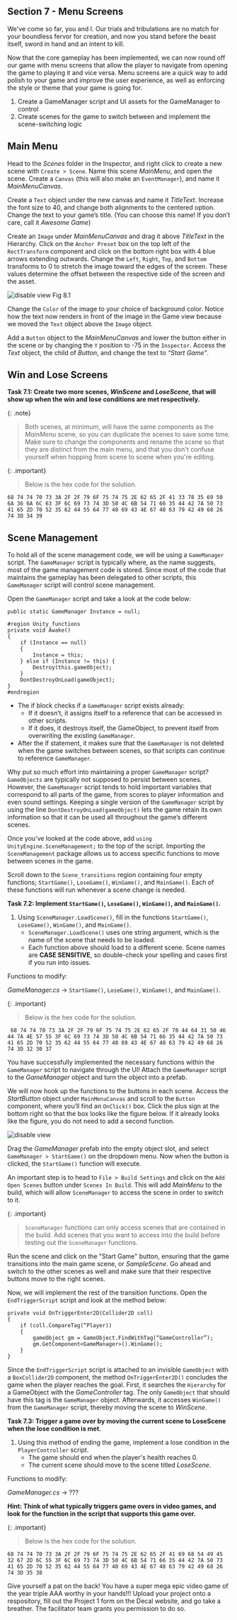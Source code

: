 ## Section 7 - Menu Screens

We've come so far, you and I. Our trials and tribulations are no match for your boundless fervor for creation, and now you stand before the beast itself, sword in hand and an intent to kill.

Now that the core gameplay has been implemented, we can now round off our game with menu screens that allow the player to navigate from opening the game to playing it and vice versa. Menu screens are a quick way to add polish to your game and improve the user experience, as well as enforcing the style or theme that your game is going for.

1. Create a GameManager script and UI assets for the GameManager to control
2. Create scenes for the game to switch between and implement the scene-switching logic

## Main Menu
Head to the *Scenes* folder in the Inspector, and right click to create a new scene with `Create > Scene`. Name this scene *MainMenu*, and open the scene. Create a `Canvas` (this will also make an `EventManager`), and name it *MainMenuCanvas*. 

Create a `Text` object under the new canvas and name it *TitleText*. Increase the font size to 40, and change both alignments to the centered option. Change the text to your game’s title. (You can choose this name! If you don’t care, call it *Awesome Game*) 

Create an `Image` under *MainMenuCanvas* and drag it above *TitleText* in the Hierarchy. Click on the `Anchor Preset` box on the top left of the `RectTransform` component and click on the bottom right box with 4 blue arrows extending outwards. Change the `Left`, `Right`, `Top`, and `Bottom` transforms to 0 to stretch the image toward the edges of the screen. These values determine the offset between the respective side of the screen and the asset.

![disable view](images/fig8.1.png)
Fig 8.1

Change the `Color` of the image to your choice of background color. Notice how the text now renders in front of the image in the Game view because we moved the `Text` object above the `Image` object. 

Add a `Button` object to the *MainMenuCanvas* and lower the button either in the scene or by changing the `Y` position to -75 in the `Inspector`. Access the *Text* object, the child of *Button*, and change the text to *“Start Game"*.

## Win and Lose Screens

**Task 7.1: Create two more scenes, *WinScene* and *LoseScene*, that will show up when the win and lose conditions are met respectively.**

{: .note}
> Both scenes, at minimum, will have the same components as the *MainMenu* scene, so you can duplicate the scenes to save some time. Make sure to change the components and rename the scene so that they are distinct from the main menu, and that you don't confuse yourself when hopping from scene to scene when you're editing.

{: .important}
> Below is the hex code for the solution.
``` 
68 74 74 70 73 3A 2F 2F 79 6F 75 74 75 2E 62 65 2F 41 33 78 35 69 50 6A 36 6A 6C 63 3F 6C 69 73 74 3D 50 4C 6B 54 71 66 35 44 42 7A 50 73 41 65 2D 70 52 35 62 44 55 64 77 48 69 43 4E 67 48 63 79 42 49 68 26 74 3D 34 39 
```

## Scene Management

To hold all of the scene management code, we will be using a `GameManager` script. The `GameManager` script is typically where, as the name suggests, most of the game management code is stored. Since most of the code that maintains the gameplay has been delegated to other scripts, this `GameManager` script will control scene management.

Open the `GameManager` script and take a look at the code below:

```
public static GameManager Instance = null;

#region Unity_functions
private void Awake()
{
    if (Instance == null)
	{
		Instance = this;
	} else if (Instance != this) {
		Destroy(this.gameObject);
	}
	DontDestroyOnLoad(gameObject);
}
#endregion
```

- The if block checks if a `GameManager` script exists already:
    - If it doesn’t, it assigns itself to a reference that can be accessed in other scripts.
    - If it does, it destroys itself, the GameObject, to prevent itself from overwriting the existing `GameManager`.
- After the if statement, it makes sure that the `GameManager` is not deleted when the game switches between scenes, so that scripts can continue to reference `GameManager`.

Why put so much effort into maintaining a proper `GameManager` script? `GameObjects` are typically not supposed to persist between scenes. However, the `GameManager` script tends to hold important variables that correspond to all parts of the game, from scores to player information and even sound settings. Keeping a single version of the `GameManager` script by using the line `DontDestroyOnLoad(gameObject)` lets the game retain its own information so that it can be used all throughout the game’s different scenes.

Once you’ve looked at the code above, add `using UnityEngine.SceneManagement;` to the top of the script. Importing the `SceneManagement` package allows us to access specific functions to move between scenes in the game.

Scroll down to the `Scene_transitions` region containing four empty functions; `StartGame()`, `LoseGame()`, `WinGame()`, and `MainGame()`. Each of these functions will run whenever a scene change is needed.

**Task 7.2: Implement `StartGame()`, `LoseGame()`, `WinGame()`, and `MainGame()`.**

1. Using `SceneManager.LoadScene()`, fill in the functions `StartGame()`, `LoseGame()`, `WinGame()`, and `MainGame()`.
	- `SceneManager.LoadScene()` uses one string argument, which is the name of the scene that needs to be loaded. 
	- Each function above should load to a different scene. Scene names are **CASE SENSITIVE**, so double-check your spelling and cases first if you run into issues.



Functions to modify:

*GameManager.cs* -> `StartGame()`, `LoseGame()`, `WinGame()`, and `MainGame()`.

{: .important}
> Below is the hex code for the solution.
```
 68 74 74 70 73 3A 2F 2F 79 6F 75 74 75 2E 62 65 2F 78 44 64 31 50 46 44 7A 4E 57 55 3F 6C 69 73 74 3D 50 4C 6B 54 71 66 35 44 42 7A 50 73 41 65 2D 70 52 35 62 44 55 64 77 48 69 43 4E 67 48 63 79 42 49 68 26 74 3D 32 30 37 
```

You have successfully implemented the necessary functions within the `GameManager` script to navigate through the UI! Attach the `GameManager` script to the *GameManager* object and turn the object into a prefab.

We will now hook up the functions to the buttons in each scene. Access the *StartButton* object under `MainMenuCanvas` and scroll to the `Button` component, where you’ll find an `OnClick()` box. Click the plus sign at the bottom right so that the box looks like the figure below. If it already looks like the figure, you do not need to add a second function.	

![disable view](images/fig8.2.png)

Drag the *GameManager* prefab into the empty object slot, and select `GameManager > StartGame()` on the dropdown menu. Now when the button is clicked, the `StartGame()` function will execute.

An important step is to head to `File > Build Settings` and click on the `Add Open Scenes` button under `Scenes In Build`. This will add *MainMenu* to the build, which will allow `SceneManager` to access the scene in order to switch to it.

{: .important}
> `SceneManager` functions can only access scenes that are contained in the build. Add scenes that you want to access into the build before testing out the `SceneManager` functions.

Run the scene and click on the "Start Game" button, ensuring that the game transitions into the main game scene, or *SampleScene*. Go ahead and switch to the other scenes as well and make sure that their respective buttons move to the right scenes.

Now, we will implement the rest of the transition functions. Open the `EndTriggerScript` script and look at the method below:

```
private void OnTriggerEnter2D(Collider2D coll)
{
	if (coll.CompareTag(“Player))
	{
		gameObject gm = GameObject.FindWithTag(“GameController”);
		gm.GetComponent<GameManager>().WinGame();
	}
}
```

Since the `EndTriggerScript` script is attached to an invisible `GameObject` with a `BoxCollider2D` component, the method `OnTriggerEnter2D()` concludes the game when the player reaches the goal.
First, it searches the `Hierarchy` for a GameObject with the *GameController* tag. The only `GameObject` that should have this tag is the `GameManager` object.
Afterwards, it accesses `WinGame()` from the `GameManager` script, thereby moving the scene to *WinScene*.

**Task 7.3: Trigger a game over by moving the current scene to LoseScene when the lose condition is met.**

1. Using this method of ending the game, implement a lose condition in the `PlayerController` script.
	- The game should end when the player's health reaches 0.
	- The current scene should move to the scene titled *LoseScene*.

Functions to modify:

*GameManager.cs* -> ???

**Hint: Think of what typically triggers game overs in video games, and look for the function in the script that supports this game over.**

{: .important}
> Below is the hex code for the solution.
``` 
68 74 74 70 73 3A 2F 2F 79 6F 75 74 75 2E 62 65 2F 41 69 68 54 49 45 32 67 2D 6C 55 3F 6C 69 73 74 3D 50 4C 6B 54 71 66 35 44 42 7A 50 73 41 65 2D 70 52 35 62 44 55 64 77 48 69 43 4E 67 48 63 79 42 49 68 26 74 3D 35 38 
```

Give yourself a pat on the back! You have a super mega epic video game of the year triple AAA worthy in your hands!!! Upload your project onto a respository, fill out the Project 1 form on the Decal website, and go take a breather. The facilitator team grants you permission to do so.